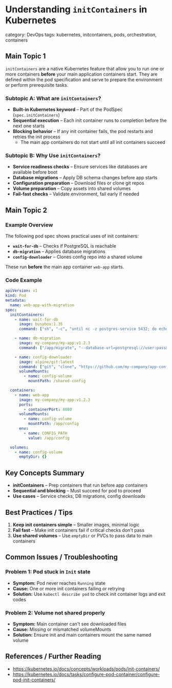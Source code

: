 # Understanding `initContainers` in Kubernetes
category: DevOps
tags: kubernetes, initcontainers, pods, orchestration, containers

## Main Topic 1
`initContainers` are a native Kubernetes feature that allow you to run one or more containers **before** your main application containers start. They are defined within the pod specification and serve to prepare the environment or perform prerequisite tasks.

### Subtopic A: What are `initContainers`?
- **Built-in Kubernetes keyword** – Part of the PodSpec (`spec.initContainers`)
- **Sequential execution** – Each init container runs to completion before the next one starts
- **Blocking behavior** – If any init container fails, the pod restarts and retries the init process
  - The main app containers do not start until all init containers succeed

### Subtopic B: Why Use `initContainers`?
- **Service readiness checks** – Ensure services like databases are available before boot
- **Database migrations** – Apply DB schema changes before app starts
- **Configuration preparation** – Download files or clone git repos
- **Volume preparation** – Copy assets into shared volumes
- **Fail-fast checks** – Validate environment, fail early if needed

## Main Topic 2
### Example Overview
The following pod spec shows practical uses of init containers:
- **`wait-for-db`** – Checks if PostgreSQL is reachable
- **`db-migration`** – Applies database migrations
- **`config-downloader`** – Clones config repo into a shared volume

These run **before** the main app container `web-app` starts.

### Code Example
```yaml
apiVersion: v1
kind: Pod
metadata:
  name: web-app-with-migration
spec:
  initContainers:
    - name: wait-for-db
      image: busybox:1.35
      command: ["sh", "-c", "until nc -z postgres-service 5432; do echo 'Waiting...'; sleep 2; done"]

    - name: db-migration
      image: my-company/my-app:v1.2.3
      command: ["/app/migrate", "--database-url=postgresql://user:pass@postgres-service:5432/mydb", "--migrations-path=/app/migrations"]

    - name: config-downloader
      image: alpine/git:latest
      command: ["git", "clone", "https://github.com/my-company/app-config.git", "/shared-config"]
      volumeMounts:
        - name: config-volume
          mountPath: /shared-config

  containers:
    - name: web-app
      image: my-company/my-app:v1.2.3
      ports:
        - containerPort: 8080
      volumeMounts:
        - name: config-volume
          mountPath: /app/config
      env:
        - name: CONFIG_PATH
          value: /app/config

  volumes:
    - name: config-volume
      emptyDir: {}
```

## Key Concepts Summary
- **initContainers** – Prep containers that run before app containers
- **Sequential and blocking** – Must succeed for pod to proceed
- **Use cases** – Service checks, DB migrations, config downloads

## Best Practices / Tips
1. **Keep init containers simple** – Smaller images, minimal logic
2. **Fail fast** – Make init containers fail if critical checks don't pass
3. **Use shared volumes** – Use `emptyDir` or PVCs to pass data to main containers

## Common Issues / Troubleshooting
### Problem 1: Pod stuck in `Init` state
- **Symptom:** Pod never reaches `Running` state
- **Cause:** One or more init containers failing or retrying
- **Solution:** Use `kubectl describe pod` to check init container logs and exit codes

### Problem 2: Volume not shared properly
- **Symptom:** Main container can't see downloaded files
- **Cause:** Missing or mismatched volumeMounts
- **Solution:** Ensure init and main containers mount the same named volume

## References / Further Reading
- https://kubernetes.io/docs/concepts/workloads/pods/init-containers/
- https://kubernetes.io/docs/tasks/configure-pod-container/configure-pod-init-containers/
